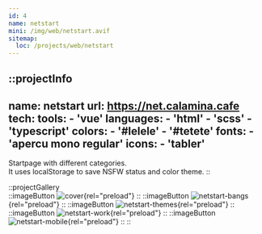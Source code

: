 ```yaml
---
id: 4
name: netstart
mini: /img/web/netstart.avif
sitemap:
  loc: /projects/web/netstart
---
```


::projectInfo
---
name: netstart
url: https://net.calamina.cafe
tech: 
    tools:
      - 'vue'
    languages:
      - 'html'
      - 'scss'
      - 'typescript'
    colors:
      - '#lelele'
      - '#tetete'
    fonts:
      - 'apercu mono regular'
    icons:
      - 'tabler'
---
Startpage with different categories.\
It uses localStorage to save NSFW status and color theme.
::

::projectGallery  
  ::imageButton
    ![cover](/img/web/netstart.avif){rel="preload"}
  ::
  ::imageButton
    ![netstart-bangs](/img/web/netstart/netstart-bangs.avif){rel="preload"}
  ::
  ::imageButton
    ![netstart-themes](/img/web/netstart/netstart-themes.avif){rel="preload"}
  :: 
  ::imageButton
    ![netstart-work](/img/web/netstart/netstart-work.avif){rel="preload"}
  :: 
  ::imageButton
    ![netstart-mobile](/img/web/netstart/netstart-mobile.avif){rel="preload"}
  :: 
::

<!-- ::projectFeatures
- Search mimicking DuckDuckGo bangs, with instant results on several search engines,
- 4 different themes, each available in light or dark,
- A 'nsfw' button, toggling an additional category and marked links,
- Themes and nsfw state are stored in local storage for persistance
:: -->